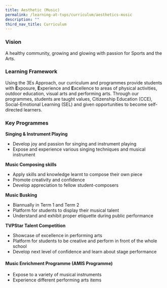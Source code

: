 ```yaml
---
title: Aesthetic (Music)
permalink: /learning-at-tvps/curriculum/aesthetics-music
description: ""
third_nav_title: Curriculum
---
```

### Vision
A healthy community, growing and glowing with passion for Sports and the Arts. 

### Learning Framework
Using the 3Es Approach, our curriculum and programmes provide students with **E**xposure, **E**xperience and **E**xcellence to areas of physical activities, outdoor education, visual arts and performing arts. Through our programmes, students are taught values, Citizenship Education (CCE), Social-Emotional Learning (SEL) and given opportunities to become self-directed learners. 

### Key Programmes
**Singing & Instrument Playing**
* Develop joy and passion for singing and instrument playing
* Expose and experience various singing techniques and musical instrument

**Music Composing skills**
* Apply skills and knowledge learnt to compose their own piece
* Promote creativity and confidence
* Develop appreciation to fellow student-composers

**Music Busking** 
* Biannually in Term 1 and Term 2
* Platform for students to display their musical talent
* Understand and exhibit proper etiquette during public performance

**TVPStar Talent Competition**
* Showcase of excellence in performing arts
* Platform for students to be creative and perform in front of the whole school
* Develop next level of confidence and learn about stage performance  
      
    

#### **Music Enrichment Programme (AMIS Programme)**

*   Expose to a variety of musical instruments
*   Experience different performing arts items